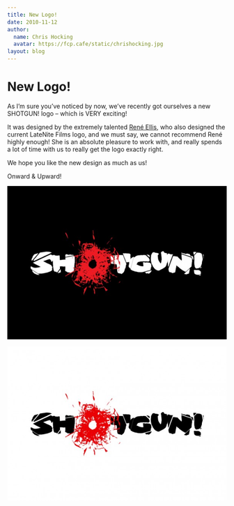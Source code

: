 ```yaml
---
title: New Logo!
date: 2010-11-12
author:
  name: Chris Hocking
  avatar: https://fcp.cafe/static/chrishocking.jpg
layout: blog
---
```

# New Logo!

As I’m sure you’ve noticed by now, we’ve recently got ourselves a new SHOTGUN! logo – which is VERY exciting!

It was designed by the extremely talented [René Ellis](http://www.reneellis.co.uk/ "Rene Ellis"), who also designed the current LateNite Films logo, and we must say, we cannot recommend René highly enough! She is an absolute pleasure to work with, and really spends a lot of time with us to really get the logo exactly right.

We hope you like the new design as much as us!

Onward & Upward!

[![](/static/blog/2010-11-shotgun-black-575x402.jpg "SHOTGUN!")](/static/blog/2010-11-shotgun-black.jpg)

[![](/static/blog/2010-11-shotgun-white-575x402.jpg "SHOTGUN!")](/static/blog/2010-11-shotgun-white.jpg)
